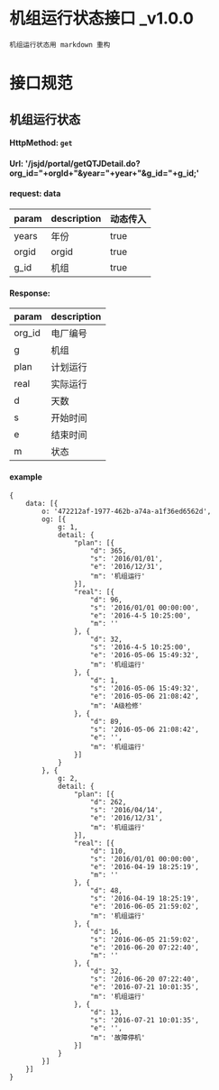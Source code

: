 
# 机组运行状态接口 _v1.0.0

    机组运行状态用 markdown 重构 
    
# 接口规范

##  机组运行状态
    
> 
#### HttpMethod: `get`
#### Url: '/jsjd/portal/getQTJDetail.do?org_id="+orgId+"&year="+year+"&g_id="+g_id;'
#### request: data
param      | description        | 动态传入 |
-----------|--------------------|---------
years      |  年份               | true
orgid      | orgid              | true
g_id       | 机组                | true

#### Response:      
param      | description
-----------|---------------
org_id       | 电厂编号
g            | 机组
plan         | 计划运行
real         | 实际运行
d            | 天数
s            | 开始时间
e            | 结束时间
m            | 状态
#### example

    {
        data: [{
            o: '472212af-1977-462b-a74a-a1f36ed6562d',
            og: [{
                g: 1,
                detail: {
                    "plan": [{
                        "d": 365,
                        "s": '2016/01/01',
                        "e": '2016/12/31',
                        "m": '机组运行'
                    }],
                    "real": [{
                        "d": 96,
                        "s": '2016/01/01 00:00:00',
                        "e": '2016-4-5 10:25:00',
                        "m": ''
                    }, {
                        "d": 32,
                        "s": '2016-4-5 10:25:00',
                        "e": '2016-05-06 15:49:32',
                        "m": '机组运行'
                    }, {
                        "d": 1,
                        "s": '2016-05-06 15:49:32',
                        "e": '2016-05-06 21:08:42',
                        "m": 'A级检修'
                    }, {
                        "d": 89,
                        "s": '2016-05-06 21:08:42',
                        "e": '',
                        "m": '机组运行'
                    }]
                }
            }, {
                g: 2,
                detail: {
                    "plan": [{
                        "d": 262,
                        "s": '2016/04/14',
                        "e": '2016/12/31',
                        "m": '机组运行'
                    }],
                    "real": [{
                        "d": 110,
                        "s": '2016/01/01 00:00:00',
                        "e": '2016-04-19 18:25:19',
                        "m": ''
                    }, {
                        "d": 48,
                        "s": '2016-04-19 18:25:19',
                        "e": '2016-06-05 21:59:02',
                        "m": '机组运行'
                    }, {
                        "d": 16,
                        "s": '2016-06-05 21:59:02',
                        "e": '2016-06-20 07:22:40',
                        "m": ''
                    }, {
                        "d": 32,
                        "s": '2016-06-20 07:22:40',
                        "e": '2016-07-21 10:01:35',
                        "m": '机组运行'
                    }, {
                        "d": 13,
                        "s": '2016-07-21 10:01:35',
                        "e": '',
                        "m": '故障停机'
                    }]
                }
            }]
        }]
    }

